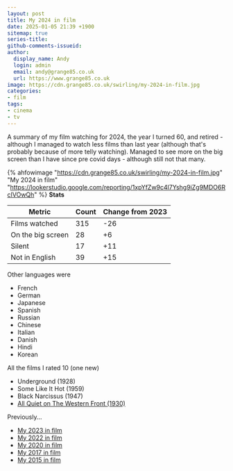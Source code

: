 ```yaml
---
layout: post
title: My 2024 in film
date: 2025-01-05 21:39 +1900
sitemap: true
series-title:
github-comments-issueid:
author:
  display_name: Andy
  login: admin
  email: andy@grange85.co.uk
  url: https://www.grange85.co.uk
image: https://cdn.grange85.co.uk/swirling/my-2024-in-film.jpg
categories:
- film
tags:
- cinema
- tv
---
```

A summary of my film watching for 2024, the year I turned 60, and retired - although I managed to watch less films than last year (although that's probably because of more telly watching). Managed to see more on the big screen than I have since pre covid days - although still not that many.

{% ahfowimage "https://cdn.grange85.co.uk/swirling/my-2024-in-film.jpg" "My 2024 in film" "https://lookerstudio.google.com/reporting/1xpYfZw9c4l7Yshg9iZg9MDO6RcIVOwQh" %}
**Stats**

|Metric|Count|Change from 2023|
|------|-----|----------------|
|Films watched|315|-26|
|On the big screen|28|+6|
|Silent|17|+11|
|Not in English|39|+15|

Other languages were
 - French
 - German
 - Japanese
 - Spanish
 - Russian
 - Chinese
 - Italian
 - Danish
 - Hindi
 - Korean

All the films I rated 10 (one new)

   - Underground (1928)
   - Some Like It Hot (1959)
   - Black Narcissus (1947)
   - [All Quiet on The Western Front (1930)](/swirling/2024/01/29/all-quiet-on-the-western-front-1931/)

Previously...
 - [My 2023 in film](/swirling/2024/01/07/my-2023-in-film/)
 - [My 2022 in film](/swirling/2023/01/04/my-year-in-film-2022/)
 - [My 2020 in film](/swirling/2021/02/15/my-2020-in-film/)
 - [My 2017 in film](/swirling/2018/01/20/films-rated-2017/)
 - [My 2015 in film](/swirling/2016/01/02/films-i-watched-in-2015/)
